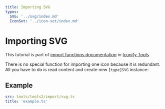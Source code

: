 ```yaml
title: Importing SVG
types:
  SVG: '../svg/index.md'
  IconSet: '../icon-set/index.md'
```

# Importing SVG

This tutorial is part of [import functions documentation](./index.md) in [Iconify Tools](../index.md).

There is no special function for importing one icon because it is redundant. All you have to do is read content and create new `[type]SVG` instance:

## Example

```yaml
src: tools/tools2/import/svg.ts
title: 'example.ts'
```

